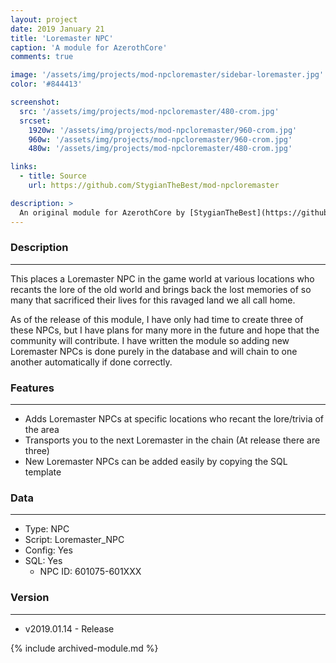 ```yaml
---
layout: project
date: 2019 January 21
title: 'Loremaster NPC'
caption: 'A module for AzerothCore'
comments: true

image: '/assets/img/projects/mod-npcloremaster/sidebar-loremaster.jpg'
color: '#844413'

screenshot:
  src: '/assets/img/projects/mod-npcloremaster/480-crom.jpg'
  srcset:
    1920w: '/assets/img/projects/mod-npcloremaster/960-crom.jpg'
    960w: '/assets/img/projects/mod-npcloremaster/960-crom.jpg'
    480w: '/assets/img/projects/mod-npcloremaster/480-crom.jpg'

links:
  - title: Source
    url: https://github.com/StygianTheBest/mod-npcloremaster

description: >
  An original module for AzerothCore by [StygianTheBest](https://github.com/StygianTheBest/){:target="_blank"}.
---
```


### Description ###
------------------------------------------------------------------------------------------------------------------
This places a Loremaster NPC in the game world at various locations who recants the lore of the old world and
brings back the lost memories of so many that sacrificed their lives for this ravaged land we all call home.

As of the release of this module, I have only had time to create three of these NPCs, but I have plans for many
more in the future and hope that the community will contribute. I have written the module so adding new Loremaster
NPCs is done purely in the database and will chain to one another automatically if done correctly.


### Features ###
------------------------------------------------------------------------------------------------------------------
- Adds Loremaster NPCs at specific locations who recant the lore/trivia of the area
- Transports you to the next Loremaster in the chain (At release there are three)
- New Loremaster NPCs can be added easily by copying the SQL template 

### Data ###
------------------------------------------------------------------------------------------------------------------
- Type: NPC
- Script: Loremaster_NPC
- Config: Yes
- SQL: Yes
  - NPC ID: 601075-601XXX


### Version ###
------------------------------------------------------------------------------------------------------------------
- v2019.01.14 - Release

{% include archived-module.md %}